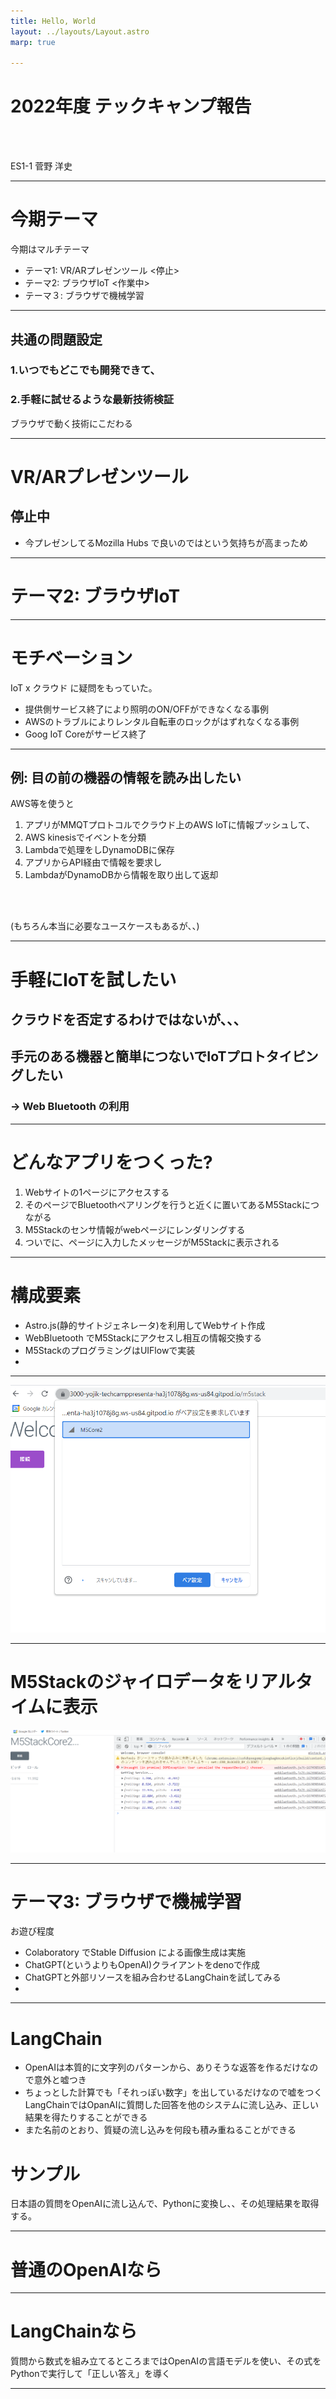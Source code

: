 ```yaml
---
title: Hello, World
layout: ../layouts/Layout.astro
marp: true

---
```


# 2022年度 テックキャンプ報告

<br>
<br>

ES1-1 菅野 洋史

--- 

# 今期テーマ

今期はマルチテーマ

- テーマ1: VR/ARプレゼンツール  <停止>
- テーマ2: ブラウザIoT <作業中>
- テーマ３: ブラウザで機械学習
---

## 共通の問題設定

### 1.いつでもどこでも開発できて、

### 2.手軽に試せるような最新技術検証

ブラウザで動く技術にこだわる

---
# VR/ARプレゼンツール

## 停止中

- 今プレゼンしてるMozilla Hubs で良いのではという気持ちが高まっため

---
# テーマ2: ブラウザIoT

----
# モチベーション

IoT x クラウド に疑問をもっていた。

- 提供側サービス終了により照明のON/OFFができなくなる事例
- AWSのトラブルによりレンタル自転車のロックがはずれなくなる事例
- Goog IoT Coreがサービス終了

---

## 例: 目の前の機器の情報を読み出したい

AWS等を使うと

1. アプリがMMQTプロトコルでクラウド上のAWS IoTに情報プッシュして、
2. AWS kinesisでイベントを分類
3. Lambdaで処理をしDynamoDBに保存
5. アプリからAPI経由で情報を要求し
6. LambdaがDynamoDBから情報を取り出して返却

<br>
<br>

(もちろん本当に必要なユースケースもあるが、、)


---
# 手軽にIoTを試したい

## クラウドを否定するわけではないが、、、
## 手元のある機器と簡単につないでIoTプロトタイピングしたい

### -> Web Bluetooth の利用

---

# どんなアプリをつくった?

1. Webサイトの1ページにアクセスする
2. そのページでBluetoothペアリングを行うと近くに置いてあるM5Stackにつながる
3. M5Stackのセンサ情報がwebページにレンダリングする
4. ついでに、ページに入力したメッセージがM5Stackに表示される

---
# 構成要素

- Astro.js(静的サイトジェネレータ)を利用してWebサイト作成
- WebBluetooth でM5Stackにアクセスし相互の情報交換する
- M5StackのプログラミングはUIFlowで実装
- 
--- 



![接続](./img/conect.png)


---
# M5Stackのジャイロデータをリアルタイムに表示

![表示](./img/data.png)

---
# テーマ3: ブラウザで機械学習

お遊び程度
- Colaboratory でStable Diffusion による画像生成は実施  
- ChatGPT(というよりもOpenAI)クライアントをdenoで作成
- ChatGPTと外部リソースを組み合わせるLangChainを試してみる
- 
--- 

# LangChain 

- OpenAIは本質的に文字列のパターンから、ありそうな返答を作るだけなので意外と嘘つき
- ちょっとした計算でも「それっぽい数字」を出しているだけなので嘘をつく
  LangChainではOpanAIに質問した回答を他のシステムに流し込み、正しい結果を得たりすることができる
- また名前のとおり、質疑の流し込みを何段も積み重ねることができる


# サンプル

日本語の質問をOpenAIに流し込んで、Pythonに変換し、、その処理結果を取得する。

---
# 普通のOpenAIなら


---
# LangChainなら

質問から数式を組み立てるところまではOpenAIの言語モデルを使い、その式をPythonで実行して「正しい答え」を導く

---
